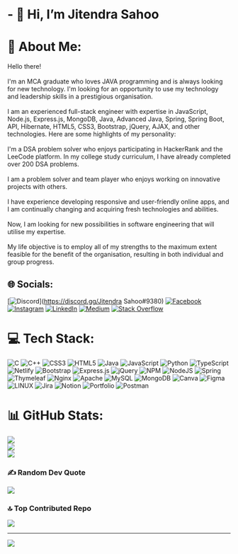 <h1> - 👋 Hi, I’m Jitendra Sahoo </h1>

# 💫 About Me:
Hello there!<br><br>I'm an MCA graduate who loves JAVA programming and is always looking for new technology. I'm looking for an opportunity to use my technology and leadership skills in a prestigious organisation.<br><br>I am an experienced full-stack engineer with expertise in JavaScript, Node.js, Express.js, MongoDB, Java, Advanced Java, Spring, Spring Boot, API, Hibernate, HTML5, CSS3, Bootstrap, jQuery, AJAX, and other technologies. Here are some highlights of my personality:<br><br>I'm a DSA problem solver who enjoys participating in HackerRank and the LeeCode platform. In my college study curriculum, I have already completed over 200 DSA problems.<br><br>I am a problem solver and team player who enjoys working on innovative projects with others.<br><br>I have experience developing responsive and user-friendly online apps, and I am continually changing and acquiring fresh technologies and abilities.<br><br>Now, I am looking for new possibilities in software engineering that will utilise my expertise.<br><br>My life objective is to employ all of my strengths to the maximum extent feasible for the benefit of the organisation, resulting in both individual and group progress.



## 🌐 Socials:
[![Discord](https://img.shields.io/badge/Discord-%237289DA.svg?logo=discord&logoColor=white)](https://discord.gg/Jitendra Sahoo#9380) [![Facebook](https://img.shields.io/badge/Facebook-%231877F2.svg?logo=Facebook&logoColor=white)](https://facebook.com/https://www.facebook.com/kjrfbid/) [![Instagram](https://img.shields.io/badge/Instagram-%23E4405F.svg?logo=Instagram&logoColor=white)](https://instagram.com/https://www.instagram.com/jitendra.sahoo.00/) [![LinkedIn](https://img.shields.io/badge/LinkedIn-%230077B5.svg?logo=linkedin&logoColor=white)](https://linkedin.com/in/https://www.linkedin.com/in/jitendra-sahoo/) [![Medium](https://img.shields.io/badge/Medium-12100E?logo=medium&logoColor=white)](https://medium.com/@https://medium.com/@Jitendra.Sahoo) [![Stack Overflow](https://img.shields.io/badge/-Stackoverflow-FE7A16?logo=stack-overflow&logoColor=white)](https://stackoverflow.com/users/https://stackoverflow.com/users/18756065/jitendra-sahoo) 



# 💻 Tech Stack:
![C](https://img.shields.io/badge/c-%2300599C.svg?style=for-the-badge&logo=c&logoColor=white) ![C++](https://img.shields.io/badge/c++-%2300599C.svg?style=for-the-badge&logo=c%2B%2B&logoColor=white) ![CSS3](https://img.shields.io/badge/css3-%231572B6.svg?style=for-the-badge&logo=css3&logoColor=white) ![HTML5](https://img.shields.io/badge/html5-%23E34F26.svg?style=for-the-badge&logo=html5&logoColor=white) ![Java](https://img.shields.io/badge/java-%23ED8B00.svg?style=for-the-badge&logo=java&logoColor=white) ![JavaScript](https://img.shields.io/badge/javascript-%23323330.svg?style=for-the-badge&logo=javascript&logoColor=%23F7DF1E) ![Python](https://img.shields.io/badge/python-3670A0?style=for-the-badge&logo=python&logoColor=ffdd54) ![TypeScript](https://img.shields.io/badge/typescript-%23007ACC.svg?style=for-the-badge&logo=typescript&logoColor=white) ![Netlify](https://img.shields.io/badge/netlify-%23000000.svg?style=for-the-badge&logo=netlify&logoColor=#00C7B7) ![Bootstrap](https://img.shields.io/badge/bootstrap-%23563D7C.svg?style=for-the-badge&logo=bootstrap&logoColor=white) ![Express.js](https://img.shields.io/badge/express.js-%23404d59.svg?style=for-the-badge&logo=express&logoColor=%2361DAFB) ![jQuery](https://img.shields.io/badge/jquery-%230769AD.svg?style=for-the-badge&logo=jquery&logoColor=white) ![NPM](https://img.shields.io/badge/NPM-%23000000.svg?style=for-the-badge&logo=npm&logoColor=white) ![NodeJS](https://img.shields.io/badge/node.js-6DA55F?style=for-the-badge&logo=node.js&logoColor=white) ![Spring](https://img.shields.io/badge/spring-%236DB33F.svg?style=for-the-badge&logo=spring&logoColor=white) ![Thymeleaf](https://img.shields.io/badge/Thymeleaf-%23005C0F.svg?style=for-the-badge&logo=Thymeleaf&logoColor=white) ![Nginx](https://img.shields.io/badge/nginx-%23009639.svg?style=for-the-badge&logo=nginx&logoColor=white) ![Apache](https://img.shields.io/badge/apache-%23D42029.svg?style=for-the-badge&logo=apache&logoColor=white) ![MySQL](https://img.shields.io/badge/mysql-%2300f.svg?style=for-the-badge&logo=mysql&logoColor=white) ![MongoDB](https://img.shields.io/badge/MongoDB-%234ea94b.svg?style=for-the-badge&logo=mongodb&logoColor=white) ![Canva](https://img.shields.io/badge/Canva-%2300C4CC.svg?style=for-the-badge&logo=Canva&logoColor=white) 	![Figma](https://img.shields.io/badge/figma-%23F24E1E.svg?style=for-the-badge&logo=figma&logoColor=white) ![LINUX](https://img.shields.io/badge/Linux-FCC624?style=for-the-badge&logo=linux&logoColor=black) ![Jira](https://img.shields.io/badge/jira-%230A0FFF.svg?style=for-the-badge&logo=jira&logoColor=white) ![Notion](https://img.shields.io/badge/Notion-%23000000.svg?style=for-the-badge&logo=notion&logoColor=white) ![Portfolio](https://img.shields.io/badge/Portfolio-%23000000.svg?style=for-the-badge&logo=firefox&logoColor=#FF7139) ![Postman](https://img.shields.io/badge/Postman-FF6C37?style=for-the-badge&logo=postman&logoColor=white)



# 📊 GitHub Stats:
![](https://github-readme-stats.vercel.app/api?username=KJR-dev&theme=dark&hide_border=false&include_all_commits=true&count_private=false)<br/>
![](https://github-readme-streak-stats.herokuapp.com/?user=KJR-dev&theme=dark&hide_border=false)<br/>
![](https://github-readme-stats.vercel.app/api/top-langs/?username=KJR-dev&theme=dark&hide_border=false&include_all_commits=true&count_private=false&layout=compact)



### ✍️ Random Dev Quote
![](https://quotes-github-readme.vercel.app/api?type=horizontal&theme=radical)

### 🔝 Top Contributed Repo
![](https://github-contributor-stats.vercel.app/api?username=KJR-dev&limit=5&theme=tokyonight&combine_all_yearly_contributions=true)

---
[![](https://visitcount.itsvg.in/api?id=KJR-dev&icon=0&color=0)](https://visitcount.itsvg.in)

<!-- Proudly created with GPRM ( https://gprm.itsvg.in ) -->
